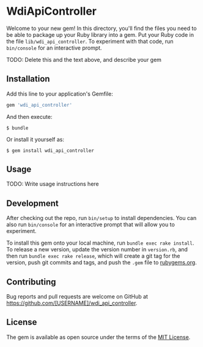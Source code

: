 # WdiApiController

Welcome to your new gem! In this directory, you'll find the files you need to be able to package up your Ruby library into a gem. Put your Ruby code in the file `lib/wdi_api_controller`. To experiment with that code, run `bin/console` for an interactive prompt.

TODO: Delete this and the text above, and describe your gem

## Installation

Add this line to your application's Gemfile:

```ruby
gem 'wdi_api_controller'
```

And then execute:

    $ bundle

Or install it yourself as:

    $ gem install wdi_api_controller

## Usage

TODO: Write usage instructions here

## Development

After checking out the repo, run `bin/setup` to install dependencies. You can also run `bin/console` for an interactive prompt that will allow you to experiment.

To install this gem onto your local machine, run `bundle exec rake install`. To release a new version, update the version number in `version.rb`, and then run `bundle exec rake release`, which will create a git tag for the version, push git commits and tags, and push the `.gem` file to [rubygems.org](https://rubygems.org).

## Contributing

Bug reports and pull requests are welcome on GitHub at https://github.com/[USERNAME]/wdi_api_controller.


## License

The gem is available as open source under the terms of the [MIT License](http://opensource.org/licenses/MIT).

